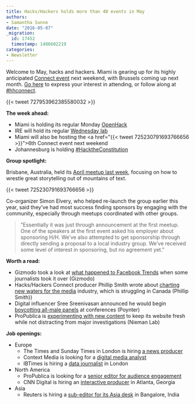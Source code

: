 ```yaml
---
title: Hacks/Hackers holds more than 40 events in May
authors:
- Samantha Sunne
date: "2016-05-07"
_migration:
  id: 17452
  timestamp: 1486602219
categories:
- Newsletter
---
```


Welcome to May, hacks and hackers. Miami is gearing up for its highly anticipated [Connect event][1] next weekend, with Brussels coming up next month. [Go here][2] to express your interest in attending, or follow along at [#hhconnect][3].

{{< tweet 727953962385580032 >}}

**The week ahead:**

  * Miami is holding its regular Monday [OpenHack][4]
  * IRE will hold its regular [Wednesday lab][5]
  * Miami will also be hosting the <a href="{{< tweet 725230791693766656 >}}&#8221;>6th Connect event</a> next weekend
  * Johannesburg is holding [#HacktheConstitution][6]

**Group spotlight:**

Brisbane, Australia, held its [April meetup last week][7], focusing on how to wrestle great storytelling out of mountains of text.

{{< tweet 725230791693766656 >}}

Co-organizer Simon Elvery, who helped re-launch the group earlier this year, said they’ve had most success finding sponsors by engaging with the community, especially through meetups coordinated with other groups.

> ”Essentially it was just through announcement at the first meetup. One of the speakers at the first event asked his employer about sponsoring H/H. We&#8217;ve also attempted to get sponsorship through directly sending a proposal to a local industry group. We&#8217;ve received some level of interest in sponsoring, but no agreement yet.”

**Worth a read:**

  * Gizmodo took a look at [what happened to Facebook Trends][8] when some journalists took it over (Gizmodo)
  * Hacks/Hackers Connect producer Phillip Smith wrote about [charting new waters for the media][9] industry, which is struggling in Canada (Phillip Smith))
  * Digital influencer Sree Sreenivasan announced he would begin [boycotting all-male panels][10] at conferences (Poynter)
  * ProPublica is [experimenting with new content][11] to keep its website fresh while not distracting from major investigations (Nieman Lab)

**Job openings:**

  * Europe
      * The Times and Sunday Times in London is hiring [a news producer][12]
      * Context Media is looking for a [digital media analyst][13]
      * IBTimes is hiring a [data journalist][14] in London
  * North America
      * ProPublica is looking for a [senior editor for audience engagement][15]
      * CNN Digital is hiring an [interactive producer][16] in Atlanta, Georgia
  * Asia
      * Reuters is hiring a [sub-editor for its Asia desk][17] in Bangalore, India

 [1]: http://connect.hackshackers.com/
 [2]: https://www.eventbrite.com/e/hackshackers-connect-miami-may-13-14-registration-22746612731
 [3]: https://twitter.com/hashtag/hhconnect
 [4]: http://www.meetup.com/Hacks-Hackers-Miami/events/230856162/
 [5]: http://www.meetup.com/hackshackersIRE/events/230849234/
 [6]: http://www.meetup.com/HacksHackersAfrica/events/230897295/
 [7]: http://www.meetup.com/Hacks-Hackers-Brisbane/events/228720247/
 [8]: http://gizmodo.com/want-to-know-what-facebook-really-thinks-of-journalists-1773916117
 [9]: http://phillipadsmith.com/2016/05/what-is-uncharted-journalism.html
 [10]: http://www.poynter.org/2016/why-sree-sreenivasan-is-boycotting-all-male-panels/409460/
 [11]: http://www.niemanlab.org/2016/05/with-new-columns-and-newsletters-propublica-is-trying-to-attract-new-readers-and-have-more-fun/
 [12]: https://www.journalism.co.uk/media-jobs/news-producer/s75/a632000/
 [13]: https://t.co/3afR1p9nj2
 [14]: https://www.journalism.co.uk/media-jobs/lead-data-journalist-/s75/a632622/
 [15]: http://www.propublica.org/atpropublica/item/propublica-is-hiring-a-senior-editor-audience-and-engagement
 [16]: http://snd.org/jobs/view/interactive-producer/
 [17]: http://ijnet.org/en/opportunities/thomson-reuters-seeks-sub-editor-india
